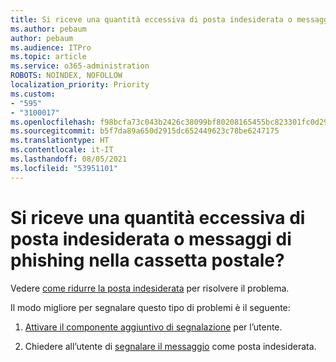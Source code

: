 ```yaml
---
title: Si riceve una quantità eccessiva di posta indesiderata o messaggi di phishing nella cassetta postale?
ms.author: pebaum
author: pebaum
ms.audience: ITPro
ms.topic: article
ms.service: o365-administration
ROBOTS: NOINDEX, NOFOLLOW
localization_priority: Priority
ms.custom:
- "595"
- "3100017"
ms.openlocfilehash: f98bcfa73c043b2426c38099bf80208165455bc823301fc0d296cc32200e539a
ms.sourcegitcommit: b5f7da89a650d2915dc652449623c78be6247175
ms.translationtype: HT
ms.contentlocale: it-IT
ms.lasthandoff: 08/05/2021
ms.locfileid: "53951101"
---
```

# <a name="are-you-getting-too-much-spam-or-phish-in-your-mailbox"></a>Si riceve una quantità eccessiva di posta indesiderata o messaggi di phishing nella cassetta postale?

Vedere [come ridurre la posta indesiderata](https://docs.microsoft.com/microsoft-365/security/office-365-security/anti-spam-protection) per risolvere il problema.
  
Il modo migliore per segnalare questo tipo di problemi è il seguente:
  
1. [Attivare il componente aggiuntivo di segnalazione](https://docs.microsoft.com/microsoft-365/security/office-365-security/enable-the-report-message-add-in) per l’utente.

2. Chiedere all’utente di [segnalare il messaggio](https://support.office.com/article/b5caa9f1-cdf3-4443-af8c-ff724ea719d2) come posta indesiderata.
